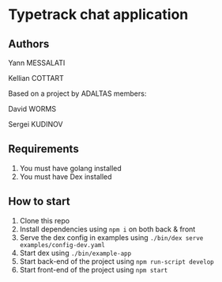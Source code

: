 # Typetrack chat application

## Authors

Yann MESSALATI

Kellian COTTART

Based on a project by ADALTAS members:

David WORMS

Sergei KUDINOV

## Requirements

1. You must have golang installed
2. You must have Dex installed

## How to start

1. Clone this repo
2. Install dependencies using `npm i` on both back & front
3. Serve the dex config in examples using `./bin/dex serve examples/config-dev.yaml`
4. Start dex using `./bin/example-app`
5. Start back-end of the project using `npm run-script develop`
6. Start front-end of the project using `npm start`
